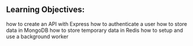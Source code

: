 
## Learning Objectives:
how to create an API with Express
how to authenticate a user
how to store data in MongoDB
how to store temporary data in Redis
how to setup and use a background worker
